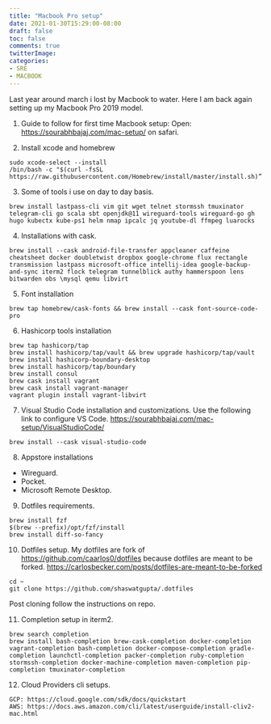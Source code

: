 ```yaml
---
title: "Macbook Pro setup"
date: 2021-01-30T15:29:00-08:00
draft: false
toc: false
comments: true
twitterImage:
categories:
- SRE
- MACBOOK
---
```


Last year around march i lost by Macbook to water.
Here I am back again setting up my Macbook Pro 2019 model.

1. Guide to follow for first time Macbook setup:
Open: https://sourabhbajaj.com/mac-setup/ on safari.

2. Install xcode and homebrew
```$xslt
sudo xcode-select --install
/bin/bash -c "$(curl -fsSL https://raw.githubusercontent.com/Homebrew/install/master/install.sh)”
```

3. Some of tools i use on day to day basis.
```$xslt
brew install lastpass-cli vim git wget telnet stormssh tmuxinator telegram-cli go scala sbt openjdk@11 wireguard-tools wireguard-go gh hugo kubectx kube-ps1 helm nmap ipcalc jq youtube-dl ffmpeg luarocks
```

4. Installations with cask.
```$xslt
brew install --cask android-file-transfer appcleaner caffeine cheatsheet docker doubletwist dropbox google-chrome flux rectangle transmission lastpass microsoft-office intellij-idea google-backup-and-sync iterm2 flock telegram tunnelblick authy hammerspoon lens bitwarden obs \mysql qemu libvirt
```

5. Font installation
```$xslt
brew tap homebrew/cask-fonts && brew install --cask font-source-code-pro
```

6. Hashicorp tools installation
```$xslt
brew tap hashicorp/tap
brew install hashicorp/tap/vault && brew upgrade hashicorp/tap/vault
brew install hashicorp-boundary-desktop
brew install hashicorp/tap/boundary
brew install consul
brew cask install vagrant
brew cask install vagrant-manager
vagrant plugin install vagrant-libvirt
```

7. Visual Studio Code installation and customizations.
Use the following link to configure VS Code.
https://sourabhbajaj.com/mac-setup/VisualStudioCode/
```$xslt
brew install --cask visual-studio-code
```

8. Appstore installations
 - Wireguard.
 - Pocket.
 - Microsoft Remote Desktop.

9. Dotfiles requirements.
```$xslt
brew install fzf
$(brew --prefix)/opt/fzf/install
brew install diff-so-fancy
```

10. Dotfiles setup.
My dotfiles are fork of https://github.com/caarlos0/dotfiles because dotfiles are meant to be forked.
https://carlosbecker.com/posts/dotfiles-are-meant-to-be-forked
```$xslt
cd ~
git clone https://github.com/shaswatgupta/.dotfiles
```
Post cloning follow the instructions on repo.

11. Completion setup in iterm2.
```$xslt
brew search completion
brew install bash-completion brew-cask-completion docker-completion vagrant-completion bash-completion docker-compose-completion gradle-completion launchctl-completion packer-completion ruby-completion stormssh-completion docker-machine-completion maven-completion pip-completion tmuxinator-completion
```

12. Cloud Providers cli setups.
```$xslt
GCP: https://cloud.google.com/sdk/docs/quickstart
AWS: https://docs.aws.amazon.com/cli/latest/userguide/install-cliv2-mac.html
```
